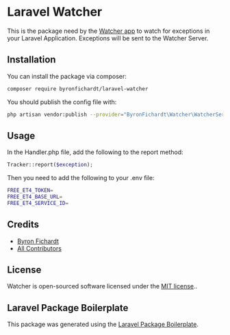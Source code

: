 # Laravel Watcher

This is the package need by the [Watcher app](https://github.com/byronfichardt/Watcher) to watch for exceptions in your Laravel Application.
Exceptions will be sent to the Watcher Server.

## Installation

You can install the package via composer:

```bash
composer require byronfichardt/laravel-watcher
```

You should publish the config file with:
```bash
php artisan vendor:publish --provider="ByronFichardt\Watcher\WatcherServiceProvider" --tag="config"
```

## Usage

In the Handler.php file, add the following to the report method:

```php
Tracker::report($exception);
```

Then you need to add the following to your .env file:

```bash
FREE_ET4_TOKEN=
FREE_ET4_BASE_URL=
FREE_ET4_SERVICE_ID=
```

## Credits

-   [Byron Fichardt](https://github.com/byronfichardt)
-   [All Contributors](../../contributors)

## License

Watcher is open-sourced software licensed under the [MIT license](https://opensource.org/licenses/MIT)..

## Laravel Package Boilerplate

This package was generated using the [Laravel Package Boilerplate](https://laravelpackageboilerplate.com).

